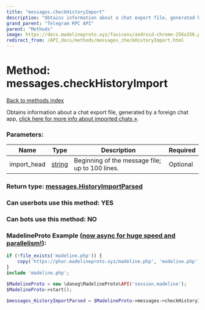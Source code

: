 ```yaml
---
title: "messages.checkHistoryImport"
description: "Obtains information about a chat export file, generated by a foreign chat app, [click here for more info about imported chats »](https://core.telegram.org/api/import)."
grand_parent: "Telegram RPC API"
parent: "Methods"
image: https://docs.madelineproto.xyz/favicons/android-chrome-256x256.png
redirect_from: /API_docs/methods/messages_checkHistoryImport.html
---
```

# Method: messages.checkHistoryImport
[Back to methods index](index.html)



Obtains information about a chat export file, generated by a foreign chat app, [click here for more info about imported chats »](https://core.telegram.org/api/import).

### Parameters:

| Name     |    Type       | Description | Required |
|----------|---------------|-------------|----------|
|import\_head|[string](/API_docs/types/string.html) | Beginning of the message file; up to 100 lines. | Optional|


### Return type: [messages.HistoryImportParsed](/API_docs/types/messages.HistoryImportParsed.html)

### Can userbots use this method: **YES**

### Can bots use this method: **NO**


### MadelineProto Example ([now async for huge speed and parallelism!](https://docs.madelineproto.xyz/docs/ASYNC.html)):


```php
if (!file_exists('madeline.php')) {
    copy('https://phar.madelineproto.xyz/madeline.php', 'madeline.php');
}
include 'madeline.php';

$MadelineProto = new \danog\MadelineProto\API('session.madeline');
$MadelineProto->start();

$messages_HistoryImportParsed = $MadelineProto->messages->checkHistoryImport(import_head: 'string', );
```

